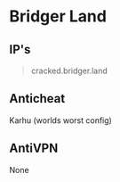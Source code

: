 # Bridger Land
## IP's

> cracked.bridger.land

## Anticheat
Karhu (worlds worst config)

## AntiVPN
None